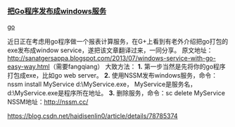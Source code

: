 ### [把Go程序发布成windows服务](http://marcofly.iteye.com/blog/1914165)

[go](http://www.iteye.com/blogs/tag/go) 

近日正在考虑用go程序做一个报表计算服务，在G+上看到有老外介绍把go打包的exe发布成window service，遂把该文章翻译过来，一同分享。 
原文地址：<http://sanatgersappa.blogspot.com/2013/07/windows-service-with-go-easy-way.html>（需要fangqiang） 
大致方法： 
**1.**  第一步当然是先将你的go程序打包成exe，比如go web server。 
**2.**  使用NSSM发布windows服务，命令：nssm install MyService d:\MyService.exe，                            MyService是服务名，d:\MyService.exe是程序所在地址。 
**3.**  删除服务，命令：sc delete MyService 
NSSM地址：<http://nssm.cc/>





https://blog.csdn.net/haidisenlin0/article/details/78785374